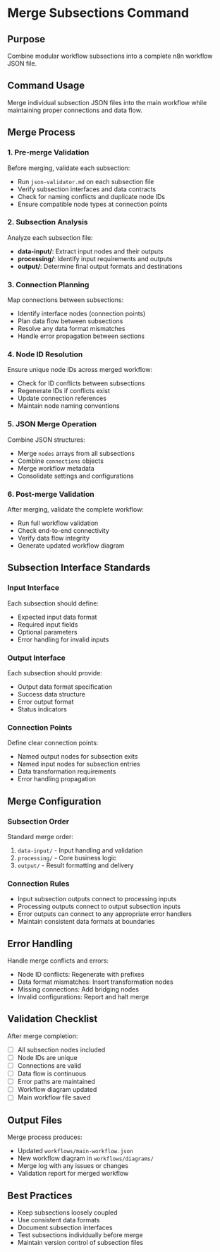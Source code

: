 # Merge Subsections Command

## Purpose
Combine modular workflow subsections into a complete n8n workflow JSON file.

## Command Usage
Merge individual subsection JSON files into the main workflow while maintaining proper connections and data flow.

## Merge Process

### 1. Pre-merge Validation
Before merging, validate each subsection:
- Run `json-validator.md` on each subsection file
- Verify subsection interfaces and data contracts
- Check for naming conflicts and duplicate node IDs
- Ensure compatible node types at connection points

### 2. Subsection Analysis
Analyze each subsection file:
- **data-input/**: Extract input nodes and their outputs
- **processing/**: Identify input requirements and outputs
- **output/**: Determine final output formats and destinations

### 3. Connection Planning
Map connections between subsections:
- Identify interface nodes (connection points)
- Plan data flow between subsections
- Resolve any data format mismatches
- Handle error propagation between sections

### 4. Node ID Resolution
Ensure unique node IDs across merged workflow:
- Check for ID conflicts between subsections
- Regenerate IDs if conflicts exist
- Update connection references
- Maintain node naming conventions

### 5. JSON Merge Operation
Combine JSON structures:
- Merge `nodes` arrays from all subsections
- Combine `connections` objects
- Merge workflow metadata
- Consolidate settings and configurations

### 6. Post-merge Validation
After merging, validate the complete workflow:
- Run full workflow validation
- Check end-to-end connectivity
- Verify data flow integrity
- Generate updated workflow diagram

## Subsection Interface Standards

### Input Interface
Each subsection should define:
- Expected input data format
- Required input fields
- Optional parameters
- Error handling for invalid inputs

### Output Interface
Each subsection should provide:
- Output data format specification
- Success data structure
- Error output format
- Status indicators

### Connection Points
Define clear connection points:
- Named output nodes for subsection exits
- Named input nodes for subsection entries
- Data transformation requirements
- Error handling propagation

## Merge Configuration

### Subsection Order
Standard merge order:
1. `data-input/` - Input handling and validation
2. `processing/` - Core business logic
3. `output/` - Result formatting and delivery

### Connection Rules
- Input subsection outputs connect to processing inputs
- Processing outputs connect to output subsection inputs
- Error outputs can connect to any appropriate error handlers
- Maintain consistent data formats at boundaries

## Error Handling
Handle merge conflicts and errors:
- Node ID conflicts: Regenerate with prefixes
- Data format mismatches: Insert transformation nodes
- Missing connections: Add bridging nodes
- Invalid configurations: Report and halt merge

## Validation Checklist
After merge completion:
- [ ] All subsection nodes included
- [ ] Node IDs are unique
- [ ] Connections are valid
- [ ] Data flow is continuous
- [ ] Error paths are maintained
- [ ] Workflow diagram updated
- [ ] Main workflow file saved

## Output Files
Merge process produces:
- Updated `workflows/main-workflow.json`
- New workflow diagram in `workflows/diagrams/`
- Merge log with any issues or changes
- Validation report for merged workflow

## Best Practices
- Keep subsections loosely coupled
- Use consistent data formats
- Document subsection interfaces
- Test subsections individually before merge
- Maintain version control of subsection files